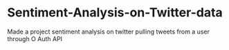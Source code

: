 # Sentiment-Analysis-on-Twitter-data
Made a project sentiment analysis on twitter pulling tweets from a user through O Auth API
